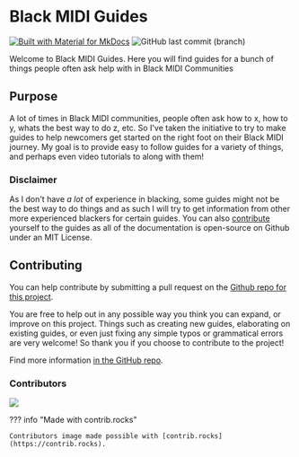 # Black MIDI Guides

[![Built with Material for MkDocs](https://img.shields.io/badge/Material_for_MkDocs-526CFE?style=flat&logo=MaterialForMkDocs&logoColor=white)](https://squidfunk.github.io/mkdocs-material/)
![GitHub last commit (branch)](https://img.shields.io/github/last-commit/6gh/Black-MIDI-Guides/main?style=flat&label=last%20updated&color=%230066ff)

Welcome to Black MIDI Guides. Here you will find guides for a bunch of things people often ask help with in Black MIDI Communities

## Purpose

A lot of times in Black MIDI communities, people often ask how to x, how to y, whats the best way to do z, etc. So I've taken the initiative to try to make guides to help newcomers get started on the right foot on their Black MIDI journey. My goal is to provide easy to follow guides for a variety of things, and perhaps even video tutorials to along with them!

### Disclaimer

As I don't have _a lot_ of experience in blacking, some guides might not be the best way to do things and as such I will try to get information from other more experienced blackers for certain guides. You can also [contribute](https://github.com/6gh/Black-MIDI-Guides/tree/main/CONTRIBUTING.md) yourself to the guides as all of the documentation is open-source on Github under an MIT License.

## Contributing

You can help contribute by submitting a pull request on the [Github repo for this project](https://github.com/6gh/Black-MIDI-Guides).

You are free to help out in any possible way you think you can expand, or improve on this project. Things such as creating new guides, elaborating on existing guides, or even just fixing any simple typos or grammatical errors are very welcome! So thank you if you choose to contribute to the project!

Find more information [in the GitHub repo](https://github.com/6gh/Black-MIDI-Guides/tree/main/CONTRIBUTING.md).

### Contributors

<a href="https://github.com/OvertureMIDI/Guides/graphs/contributors">
  <img src="https://contrib.rocks/image?repo=OvertureMIDI/Guides" />
</a>

??? info "Made with contrib.rocks"

    Contributors image made possible with [contrib.rocks](https://contrib.rocks).
